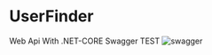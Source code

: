 # UserFinder
Web Api With .NET-CORE
Swagger TEST
![swagger](https://user-images.githubusercontent.com/62702253/115516210-91329880-a28e-11eb-90ba-e3713bd7f0b2.PNG)

